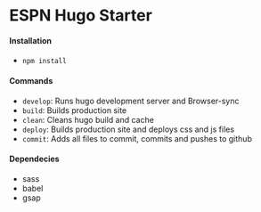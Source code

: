 # ESPN Hugo Starter

#### Installation
- `npm install`

#### Commands
- `develop`: Runs hugo development server and Browser-sync
- `build`: Builds production site
- `clean`: Cleans hugo build and cache
- `deploy`: Builds production site and deploys css and js files
- `commit`: Adds all files to commit, commits and pushes to github

#### Dependecies
- sass
- babel
- gsap
